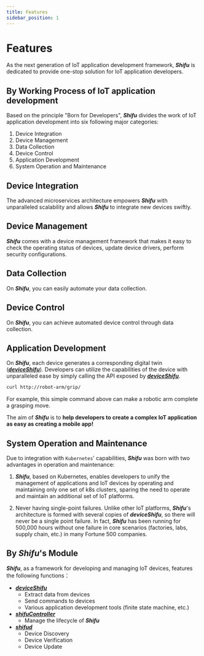 ```yaml
---
title: Features
sidebar_position: 1
---
```


# Features

As the next generation of IoT application development framework, ***Shifu*** is dedicated to provide one-stop solution for IoT application developers. 

## By Working Process of IoT application development

Based on the principle "Born for Developers", ***Shifu*** divides the work of IoT application development into six following major categories:

1. Device Integration
2. Device Management
3. Data Collection
4. Device Control
5. Application Development
6. System Operation and Maintenance

## Device Integration

The advanced microservices architecture empowers ***Shifu*** with unparalleled scalability and allows ***Shifu*** to integrate new devices swiftly.

## Device Management

***Shifu*** comes with a device management framework that makes it easy to check the operating status of devices, update device drivers, perform security configurations.

## Data Collection

On ***Shifu***, you can easily automate your data collection.

## Device Control

On ***Shifu***, you can achieve automated device control through data collection.

## Application Development

On ***Shifu***, each device generates a corresponding digital twin ([***deviceShifu***](https://github.com/Edgenesis/shifu/blob/main/docs/design/design-deviceShifu.md)). Developers can utilize the capabilities of the device with unparalleled ease by simply calling the API exposed by [***deviceShifu***](https://github.com/Edgenesis/shifu/blob/main/docs/design/design-deviceShifu.md).

```bash
curl http://robot-arm/grip/
```

For example, this simple command above can make a robotic arm complete a grasping move.

The aim of ***Shifu*** is to **help developers to create a complex IoT application as easy as creating a mobile app!**

## System Operation and Maintenance

Due to integration with `Kubernetes`' capabilities, ***Shifu*** was born with two advantages in operation and maintenance:

1. ***Shifu***, based on Kubernetes, enables developers to unify the management of applications and IoT devices by operating and maintaining only one set of k8s clusters, sparing the need to operate and maintain an additional set of IoT platforms.

2. Never having single-point failures. Unlike other IoT platforms, ***Shifu***'s architecture is formed with several copies of ***deviceShifu***, so there will never be a single point failure. In fact, ***Shifu*** has been running for 500,000 hours without one failure in core scenarios (factories, labs, supply chain, etc.) in many Fortune 500 companies.

## By ***Shifu***'s Module

***Shifu***, as a framework for developing and managing IoT devices, features the following functions：

- [***deviceShifu***](https://github.com/Edgenesis/shifu/blob/main/docs/design/design-deviceShifu.md)
  - Extract data from devices
  - Send commands to devices
  - Various application development tools (finite state machine, etc.)
- [***shifuController***](https://github.com/Edgenesis/shifu/blob/main/docs/design/design-shifuController.md)
  - Manage the lifecycle of ***Shifu***
- [***shifud***](https://github.com/Edgenesis/shifu/blob/main/docs/design/design-shifud.md)
  - Device Discovery
  - Device Verification
  - Device Update
